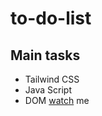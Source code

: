# to-do-list
## **Main tasks**
* Tailwind CSS
* Java Script
* DOM
[watch](https://julakiselkova.github.io/to-do-list/) me
